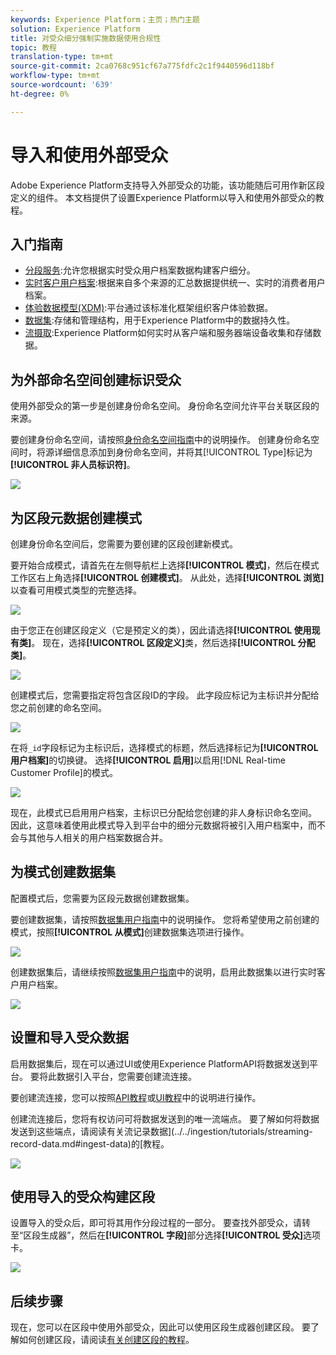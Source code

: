 ```yaml
---
keywords: Experience Platform；主页；热门主题
solution: Experience Platform
title: 对受众细分强制实施数据使用合规性
topic: 教程
translation-type: tm+mt
source-git-commit: 2ca0768c951cf67a775fdfc2c1f9440596d118bf
workflow-type: tm+mt
source-wordcount: '639'
ht-degree: 0%

---
```



# 导入和使用外部受众

Adobe Experience Platform支持导入外部受众的功能，该功能随后可用作新区段定义的组件。 本文档提供了设置Experience Platform以导入和使用外部受众的教程。

## 入门指南

- [分段服务](../home.md):允许您根据实时受众用户档案数据构建客户细分。
- [实时客户用户档案](../../profile/home.md):根据来自多个来源的汇总数据提供统一、实时的消费者用户档案。
- [体验数据模型(XDM)](../../xdm/home.md):平台通过该标准化框架组织客户体验数据。
- [数据集](../../catalog/datasets/overview.md):存储和管理结构，用于Experience Platform中的数据持久性。
- [流摄取](../../ingestion/streaming-ingestion/overview.md):Experience Platform如何实时从客户端和服务器端设备收集和存储数据。

## 为外部命名空间创建标识受众

使用外部受众的第一步是创建身份命名空间。 身份命名空间允许平台关联区段的来源。

要创建身份命名空间，请按照[身份命名空间指南](../../identity-service/namespaces.md#manage-namespaces)中的说明操作。 创建身份命名空间时，将源详细信息添加到身份命名空间，并将其[!UICONTROL Type]标记为&#x200B;**[!UICONTROL 非人员标识符]**。

![](../images/tutorials/external-audiences/identity-namespace-info.png)

## 为区段元数据创建模式

创建身份命名空间后，您需要为要创建的区段创建新模式。

要开始合成模式，请首先在左侧导航栏上选择&#x200B;**[!UICONTROL 模式]**，然后在模式工作区右上角选择&#x200B;**[!UICONTROL 创建模式]**。 从此处，选择&#x200B;**[!UICONTROL 浏览]**&#x200B;以查看可用模式类型的完整选择。

![](../images/tutorials/external-audiences/create-schema-browse.png)

由于您正在创建区段定义（它是预定义的类），因此请选择&#x200B;**[!UICONTROL 使用现有类]**。 现在，选择&#x200B;**[!UICONTROL 区段定义]**&#x200B;类，然后选择&#x200B;**[!UICONTROL 分配类]**。

![](../images/tutorials/external-audiences/assign-class.png)

创建模式后，您需要指定将包含区段ID的字段。 此字段应标记为主标识并分配给您之前创建的命名空间。

![](../images/tutorials/external-audiences/mark-primary-identifier.png)

在将`_id`字段标记为主标识后，选择模式的标题，然后选择标记为&#x200B;**[!UICONTROL 用户档案]**&#x200B;的切换键。 选择&#x200B;**[!UICONTROL 启用]**&#x200B;以启用[!DNL Real-time Customer Profile]的模式。

![](../images/tutorials/external-audiences/schema-profile.png)

现在，此模式已启用用户档案，主标识已分配给您创建的非人身标识命名空间。 因此，这意味着使用此模式导入到平台中的细分元数据将被引入用户档案中，而不会与其他与人相关的用户档案数据合并。

## 为模式创建数据集

配置模式后，您需要为区段元数据创建数据集。

要创建数据集，请按照[数据集用户指南](../../catalog/datasets/user-guide.md#create)中的说明操作。 您将希望使用之前创建的模式，按照&#x200B;**[!UICONTROL 从模式]**&#x200B;创建数据集选项进行操作。

![](../images/tutorials/external-audiences/select-schema.png)

创建数据集后，请继续按照[数据集用户指南](../../catalog/datasets/user-guide.md#enable-profile)中的说明，启用此数据集以进行实时客户用户档案。

![](../images/tutorials/external-audiences/dataset-profile.png)

## 设置和导入受众数据

启用数据集后，现在可以通过UI或使用Experience PlatformAPI将数据发送到平台。 要将此数据引入平台，您需要创建流连接。

要创建流连接，您可以按照[API教程](../../sources/tutorials/api/create/streaming/http.md)或[UI教程](../../sources/tutorials/ui/create/streaming/http.md)中的说明进行操作。

创建流连接后，您将有权访问可将数据发送到的唯一流端点。 要了解如何将数据发送到这些端点，请阅读有关流记录数据](../../ingestion/tutorials/streaming-record-data.md#ingest-data)的[教程。

![](../images/tutorials/external-audiences/get-streaming-endpoint.png)

## 使用导入的受众构建区段

设置导入的受众后，即可将其用作分段过程的一部分。 要查找外部受众，请转至“区段生成器”，然后在&#x200B;**[!UICONTROL 字段]**&#x200B;部分选择&#x200B;**[!UICONTROL 受众]**&#x200B;选项卡。

![](../images/tutorials/external-audiences/external-audiences.png)

## 后续步骤

现在，您可以在区段中使用外部受众，因此可以使用区段生成器创建区段。 要了解如何创建区段，请阅读[有关创建区段的教程](./create-a-segment.md)。